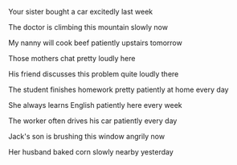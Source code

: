 Your sister bought a car excitedly last week 

The doctor is climbing this mountain slowly now 

My nanny will cook beef patiently upstairs tomorrow

Those mothers chat pretty loudly here

His friend discusses this problem quite loudly there

The student finishes homework pretty patiently at home every day

She always learns English patiently here every week

The worker often drives his car patiently every day

Jack's son is brushing this window angrily now

Her husband baked corn slowly nearby yesterday